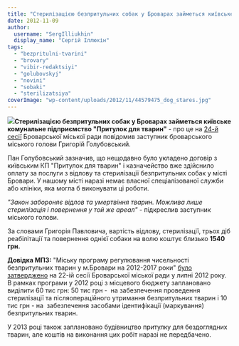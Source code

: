 ```yaml
---
title: "Стерилізацією безпритульних собак у Броварах займеться київське підприємство"
date: 2012-11-09
author: 
  username: "SergIlliukhin"
  display_name: "Сергій Іллюхін"
tags: 
  - "bezpritulni-tvarini"
  - "brovary"
  - "vibir-redaktsiyi"
  - "golubovskyj"
  - "novini"
  - "sobaki"
  - "sterilizatsiya"
coverImage: "wp-content/uploads/2012/11/44579475_dog_stares.jpg"
---
```


[![](https://mpz.brovary.org/wp-content/uploads/2012/11/44579475_dog_stares.jpg)](https://mpz.brovary.org/wp-content/uploads/2012/11/44579475_dog_stares.jpg)**Стерилізацією безпритульних собак у Броварах займеться київське комунальне підприємство "Притулок для тварин"** - про це на [24-й сесії](https://mpz.brovary.org/24-te-sesiyne-zasidannya-brovarskoyi-miskoyi-radi-video/ "24-те сесійне засідання Броварської міської ради – ВІДЕО") Броварської міської ради повідомив заступник броварського міського голови Григорій Голубовський.

Пан Голубовський зазначив, що нещодавно було укладено договір з київським КП "Притулок для тварин" і казначейство вже здійснило оплату за послуги з відлову та стерилізації безпритульних собак у місті Бровари. У нашому місті наразі немає власної спеціалізованої служби або клініки, яка могла б виконувати ці роботи.

_"Закон забороняє відлов та умертвіння тварин. Можлива лише стерилізація і повернення у той же ареал"_ - підкреслив заступник міського голови.

За словами Григорія Павловича, вартість відлову, стерилізації, трьох діб реабілітації та повернення однієї собаки на волю коштує близько **1540 грн.**

**Довідка МПЗ:** "Міську програму регулювання чисельності безпритульних тварин у м.Бровари на 2012-2017 роки" [було затверджено](http://docs.pravo-znaty.org.ua/p3742/26.07.2012/681-22-06) на 22-ій сесії Броварської міської ради у липні 2012 року. В рамках програми у 2012 році з місцевого бюджету заплановано виділити 60 тис грн: 50 тис грн -  на забезпечення проведення стерилізації та післяопераційного утримання безпритульних тварин і 10 тис грн - на  забезпечення засобами ідентифікації (маркування) безпритульних тварин.

У 2013 році також заплановано будівництво притулку для бездоглядних тварин, але коштів на виконання цих робіт наразі не передбачено.
